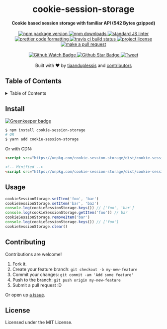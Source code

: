 <h1 align="center">cookie-session-storage</h1>
<div align="center">
  <strong>Cookie based session storage with familiar API (542 Bytes gzipped)</strong>
</div>
<br>
<div align="center">
  <a href="https://npmjs.org/package/cookie-session-storage">
    <img src="https://img.shields.io/npm/v/cookie-session-storage.svg?style=flat-square" alt="npm package version" />
  </a>
  <a href="https://npmjs.org/package/cookie-session-storage">
  <img src="https://img.shields.io/npm/dm/cookie-session-storage.svg?style=flat-square" alt="npm downloads" />
  </a>
  <a href="https://github.com/feross/standard">
    <img src="https://img.shields.io/badge/code%20style-standard-brightgreen.svg?style=flat-square" alt="standard JS linter" />
  </a>
  <a href="https://github.com/prettier/prettier">
    <img src="https://img.shields.io/badge/styled_with-prettier-ff69b4.svg?style=flat-square" alt="prettier code formatting" />
  </a>
  <a href="https://travis-ci.org/tiaanduplessis/cookie-session-storage">
    <img src="https://img.shields.io/travis/tiaanduplessis/cookie-session-storage.svg?style=flat-square" alt="travis ci build status" />
  </a>
  <a href="https://github.com/tiaanduplessis/cookie-session-storage/blob/master/LICENSE">
    <img src="https://img.shields.io/npm/l/cookie-session-storage.svg?style=flat-square" alt="project license" />
  </a>
  <a href="http://makeapullrequest.com">
    <img src="https://img.shields.io/badge/PRs-welcome-brightgreen.svg?style=flat-square" alt="make a pull request" />
  </a>
</div>
<br>
<div align="center">
  <a href="https://github.com/tiaanduplessis/cookie-session-storage/watchers">
    <img src="https://img.shields.io/github/watchers/tiaanduplessis/cookie-session-storage.svg?style=social" alt="Github Watch Badge" />
  </a>
  <a href="https://github.com/tiaanduplessis/cookie-session-storage/stargazers">
    <img src="https://img.shields.io/github/stars/tiaanduplessis/cookie-session-storage.svg?style=social" alt="Github Star Badge" />
  </a>
  <a href="https://twitter.com/intent/tweet?text=Check%20out%20cookie-session-storage!%20https://github.com/tiaanduplessis/cookie-session-storage%20%F0%9F%91%8D">
    <img src="https://img.shields.io/twitter/url/https/github.com/tiaanduplessis/cookie-session-storage.svg?style=social" alt="Tweet" />
  </a>
</div>
<br>
<div align="center">
  Built with ❤︎ by <a href="https://github.com/tiaanduplessis">tiaanduplessis</a> and <a href="https://github.com/tiaanduplessis/cookie-session-storage/contributors">contributors</a>
</div>

<h2>Table of Contents</h2>
<details>
  <summary>Table of Contents</summary>
  <li><a href="#install">Install</a></li>
  <li><a href="#usage">Usage</a></li>
  <li><a href="#contribute">Contribute</a></li>
  <li><a href="#license">License</a></li>
</details>

## Install

[![Greenkeeper badge](https://badges.greenkeeper.io/tiaanduplessis/cookie-session-storage.svg)](https://greenkeeper.io/)

```sh
$ npm install cookie-session-storage
# OR
$ yarn add cookie-session-storage
```

Or with CDN:

```html
<script src="https://unpkg.com/cookie-session-storage/dist/cookie-session-storage.js"></script>

<!-- Minified -->
<script src="https://unpkg.com/cookie-session-storage/dist/cookie-session-storage.min.js"></script>
```

## Usage

```js
cookieSessionStorage.setItem('foo', 'bar')
cookieSessionStorage.setItem('bar', 'baz')
console.log(cookieSessionStorage.keys()) // ['foo', 'bar']
console.log(cookieSessionStorage.getItem('foo')) // bar
cookieSessionStorage.removeItem('bar')
console.log(cookieSessionStorage.keys()) // ['foo']
cookieSessionStorage.clear()
```

## Contributing

Contributions are welcome!

1. Fork it.
2. Create your feature branch: `git checkout -b my-new-feature`
3. Commit your changes: `git commit -am 'Add some feature'`
4. Push to the branch: `git push origin my-new-feature`
5. Submit a pull request :D

Or open up [a issue](https://github.com/tiaanduplessis/cookie-session-storage/issues).

## License

Licensed under the MIT License.
